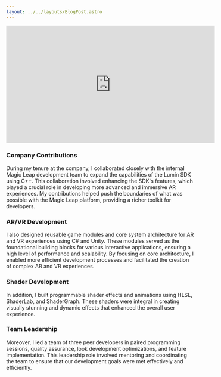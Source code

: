 ```yaml
---
layout: ../../layouts/BlogPost.astro
---
```


<iframe width="560" class="m-auto w-full md:w-[560px]" height="315" src="https://www.youtube.com/embed/Q89wSw-JUyM?si=EbB2b3G-DOroU-Fe" title="YouTube video player" frameborder="0" allow="accelerometer; autoplay; clipboard-write; encrypted-media; gyroscope; picture-in-picture; web-share" referrerpolicy="strict-origin-when-cross-origin" allowfullscreen></iframe>

### Company Contributions

During my tenure at the company, I collaborated closely with the internal Magic Leap development team to expand the capabilities of the Lumin SDK using C++. This collaboration involved enhancing the SDK's features, which played a crucial role in developing more advanced and immersive AR experiences. My contributions helped push the boundaries of what was possible with the Magic Leap platform, providing a richer toolkit for developers.

### AR/VR Development

I also designed reusable game modules and core system architecture for AR and VR experiences using C# and Unity. These modules served as the foundational building blocks for various interactive applications, ensuring a high level of performance and scalability. By focusing on core architecture, I enabled more efficient development processes and facilitated the creation of complex AR and VR experiences.

### Shader Development

In addition, I built programmable shader effects and animations using HLSL, ShaderLab, and ShaderGraph. These shaders were integral in creating visually stunning and dynamic effects that enhanced the overall user experience.

### Team Leadership

Moreover, I led a team of three peer developers in paired programming sessions, quality assurance, look development optimizations, and feature implementation. This leadership role involved mentoring and coordinating the team to ensure that our development goals were met effectively and efficiently.
